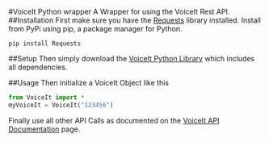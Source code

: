 #VoiceIt Python wrapper
A Wrapper for using the VoiceIt Rest API.
##Installation
First make sure you have the [Requests](http://www.python-requests.org/en/latest/user/install/#install) library installed. Install from PyPi using pip, a package manager for Python.
```
pip install Requests
```
##Setup
Then simply download the [VoiceIt Python Library](https://github.com/voiceittech/voiceit-python/archive/master.zip) which includes all
dependencies.

##Usage
Then initialize a VoiceIt Object like this
```python
from VoiceIt import *
myVoiceIt = VoiceIt("123456")
```

Finally use all other API Calls as documented on the [VoiceIt API Documentation](https://siv.voiceprintportal.com/getstarted.jsp/#apidocs) page.

